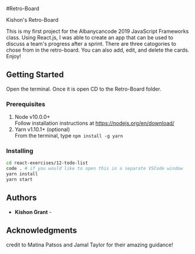 #Retro-Board

Kishon's Retro-Board

This is my first project for the Albanycancode 2019 JavaScript Frameworks class. Using React.js, I was able to create an app that can be used to discuss a team's progress after a sprint. There are three catogories to chose from in the retro-board. You can also add, edit, and delete the cards. Enjoy!  

## Getting Started

Open the terminal. Once it is open CD to the Retro-Board folder.



### Prerequisites

1. Node v10.0.0+  
    Follow installation instructions at https://nodejs.org/en/download/
2. Yarn v1.10.1+ (optional)  
    From the terminal, type `npm install -g yarn`

### Installing
```bash
cd react-exercises/12-todo-list
code . # if you would like to open this in a separate VSCode window
yarn install
yarn start
```

## Authors
* **Kishon Grant** - 

## Acknowledgments
credit to Matina Patsos and Jamal Taylor for their amazing guidance!
